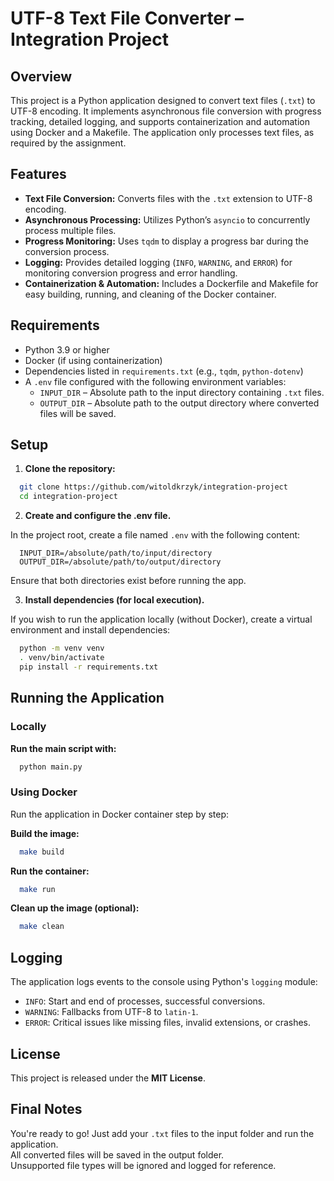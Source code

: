 # UTF-8 Text File Converter – Integration Project

## Overview
This project is a Python application designed to convert text files (`.txt`) to UTF-8 encoding. It implements asynchronous file conversion with progress tracking, detailed logging, and supports containerization and automation using Docker and a Makefile. The application only processes text files, as required by the assignment.

## Features
- **Text File Conversion:** Converts files with the `.txt` extension to UTF-8 encoding.
- **Asynchronous Processing:** Utilizes Python’s `asyncio` to concurrently process multiple files.
- **Progress Monitoring:** Uses `tqdm` to display a progress bar during the conversion process.
- **Logging:** Provides detailed logging (`INFO`, `WARNING`, and `ERROR`) for monitoring conversion progress and error handling.
- **Containerization & Automation:** Includes a Dockerfile and Makefile for easy building, running, and cleaning of the Docker container.

## Requirements
- Python 3.9 or higher
- Docker (if using containerization)
- Dependencies listed in `requirements.txt` (e.g., `tqdm`, `python-dotenv`)
- A `.env` file configured with the following environment variables:
  - `INPUT_DIR` – Absolute path to the input directory containing `.txt` files.
  - `OUTPUT_DIR` – Absolute path to the output directory where converted files will be saved.

## Setup

1. **Clone the repository:**
```bash
  git clone https://github.com/witoldkrzyk/integration-project
  cd integration-project
```

2. **Create and configure the .env file.**

In the project root, create a file named `.env` with the following content:
    
```env
  INPUT_DIR=/absolute/path/to/input/directory
  OUTPUT_DIR=/absolute/path/to/output/directory
```

Ensure that both directories exist before running the app.
   
3. **Install dependencies (for local execution).**

If you wish to run the application locally (without Docker), create a virtual environment and install dependencies:

```bash
  python -m venv venv
  . venv/bin/activate
  pip install -r requirements.txt
```

## Running the Application

### Locally

**Run the main script with:**
```bash
  python main.py
```

### Using Docker
Run the application in Docker container step by step:

**Build the image:**
```bash
  make build
```

**Run the container:**
```bash
  make run
```

**Clean up the image (optional):**
```bash
  make clean
```

## Logging
The application logs events to the console using Python's `logging` module:
 * `INFO`: Start and end of processes, successful conversions.
 * `WARNING`: Fallbacks from UTF-8 to `latin-1`.
 * `ERROR`: Critical issues like missing files, invalid extensions, or crashes.

## License 

This project is released under the **MIT License**.

## Final Notes

You're ready to go! Just add your `.txt` files to the input folder and run the application.  
All converted files will be saved in the output folder.  
Unsupported file types will be ignored and logged for reference.